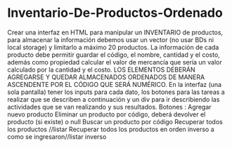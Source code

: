 # Inventario-De-Productos-Ordenado
Crear una interfaz en HTML para manipular un INVENTARIO de productos, para almacenar la información debemos usar un vector (no usar BDs ni local storage) y limitarlo a máximo 20 productos. La información de cada producto debe permitir guardar el código, el nombre,  cantidad y el costo, además como propiedad calcular el valor de mercancía que sería un valor calculado por la cantidad y el costo.  LOS ELEMENTOS DEBERÁN AGREGARSE Y QUEDAR ALMACENADOS ORDENADOS DE MANERA ASCENDENTE POR EL CÓDIGO QUE SERÁ NUMÉRICO. En la interfaz (una sola pantalla) tener los inputs para cada dato, los botones para las tareas a realizar que se describen a continuación y un div para ir describiendo las actividades que se van realizando y sus resultados. Botones : Agregar nuevo producto Eliminar un producto por código, deberá devolver el producto (si existe) o null Buscar un producto por código Recuperar todos los productos //listar Recuperar todos los productos en orden inverso a como se ingresaron//listar inverso
